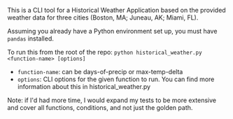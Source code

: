 This is a CLI tool for a Historical Weather Application based on the provided weather data for
three cities (Boston, MA; Juneau, AK; Miami, FL).

Assuming you already have a Python environment set up, you must have `pandas` installed.

To run this from the root of the repo:
`python historical_weather.py <function-name> [options]`

* `function-name`: can be days-of-precip or max-temp-delta
* `options`: CLI options for the given function to run. You can find more information about this in historical_weather.py

Note: if I'd had more time, I would expand my tests to be more extensive and cover all functions, conditions, and not just the golden path.